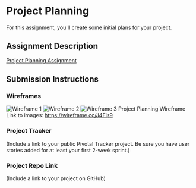 # Project Planning
For this assignment, you'll create some initial plans for your project.

## Assignment Description
[Project Planning Assignment](https://education.launchcode.org/liftoff/assignments/planning/)

## Submission Instructions

### Wireframes

![Wireframe 1](https://myeclecticportfolio.files.wordpress.com/2019/05/wireframe2.png)
![Wireframe 2](https://myeclecticportfolio.files.wordpress.com/2019/05/wireframe1.png)
![Wireframe 3](https://myeclecticportfolio.files.wordpress.com/2019/05/wireframe1.png)
Project Planning Wireframe Link to images: https://wireframe.cc/J4Fis9

### Project Tracker

(Include a link to your public Pivotal Tracker project. Be sure you have user stories added for at least your first 2-week sprint.)

### Project Repo Link

(Include a link to your project on GitHub)
